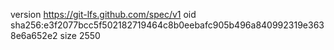 version https://git-lfs.github.com/spec/v1
oid sha256:e3f2077bcc5f502182719464c8b0eebafc905b496a840992319e3638e6a652e2
size 2550
